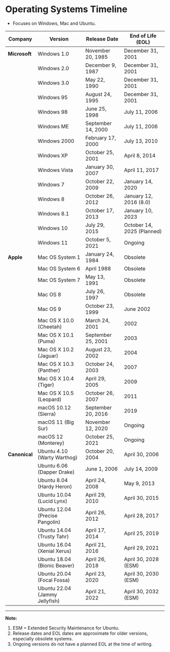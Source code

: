 # Operating Systems Timeline
* Focuses on Windows, Mac and Ubuntu.

| **Company**       | **Version**                   | **Release Date**     | **End of Life (EOL)**        |
|--------------------|-------------------------------|-----------------------|------------------------------|
| **Microsoft**      | Windows 1.0                  | November 20, 1985    | December 31, 2001           |
|                    | Windows 2.0                  | December 9, 1987     | December 31, 2001           |
|                    | Windows 3.0                  | May 22, 1990         | December 31, 2001           |
|                    | Windows 95                   | August 24, 1995      | December 31, 2001           |
|                    | Windows 98                   | June 25, 1998        | July 11, 2006               |
|                    | Windows ME                   | September 14, 2000   | July 11, 2006               |
|                    | Windows 2000                 | February 17, 2000    | July 13, 2010               |
|                    | Windows XP                   | October 25, 2001     | April 8, 2014               |
|                    | Windows Vista                | January 30, 2007     | April 11, 2017              |
|                    | Windows 7                    | October 22, 2009     | January 14, 2020            |
|                    | Windows 8                    | October 26, 2012     | January 12, 2016 (8.0)      |
|                    | Windows 8.1                  | October 17, 2013     | January 10, 2023            |
|                    | Windows 10                   | July 29, 2015        | October 14, 2025 (Planned)  |
|                    | Windows 11                   | October 5, 2021      | Ongoing                     |
| **Apple**          | Mac OS System 1              | January 24, 1984     | Obsolete                    |
|                    | Mac OS System 6              | April 1988           | Obsolete                    |
|                    | Mac OS System 7              | May 13, 1991         | Obsolete                    |
|                    | Mac OS 8                     | July 26, 1997        | Obsolete                    |
|                    | Mac OS 9                     | October 23, 1999     | June 2002                   |
|                    | Mac OS X 10.0 (Cheetah)      | March 24, 2001       | 2002                        |
|                    | Mac OS X 10.1 (Puma)         | September 25, 2001   | 2003                        |
|                    | Mac OS X 10.2 (Jaguar)       | August 23, 2002      | 2004                        |
|                    | Mac OS X 10.3 (Panther)      | October 24, 2003     | 2007                        |
|                    | Mac OS X 10.4 (Tiger)        | April 29, 2005       | 2009                        |
|                    | Mac OS X 10.5 (Leopard)      | October 26, 2007     | 2011                        |
|                    | macOS 10.12 (Sierra)         | September 20, 2016   | 2019                        |
|                    | macOS 11 (Big Sur)           | November 12, 2020    | Ongoing                     |
|                    | macOS 12 (Monterey)          | October 25, 2021     | Ongoing                     |
| **Canonical**      | Ubuntu 4.10 (Warty Warthog)  | October 20, 2004     | April 30, 2006              |
|                    | Ubuntu 6.06 (Dapper Drake)   | June 1, 2006         | July 14, 2009              |
|                    | Ubuntu 8.04 (Hardy Heron)    | April 24, 2008       | May 9, 2013                |
|                    | Ubuntu 10.04 (Lucid Lynx)    | April 29, 2010       | April 30, 2015             |
|                    | Ubuntu 12.04 (Precise Pangolin)| April 26, 2012    | April 28, 2017             |
|                    | Ubuntu 14.04 (Trusty Tahr)   | April 17, 2014       | April 25, 2019             |
|                    | Ubuntu 16.04 (Xenial Xerus)  | April 21, 2016       | April 29, 2021             |
|                    | Ubuntu 18.04 (Bionic Beaver) | April 26, 2018       | April 30, 2028 (ESM)       |
|                    | Ubuntu 20.04 (Focal Fossa)   | April 23, 2020       | April 30, 2030 (ESM)       |
|                    | Ubuntu 22.04 (Jammy Jellyfish)| April 21, 2022      | April 30, 2032 (ESM)       |

---

**Note:**  
1. ESM = Extended Security Maintenance for Ubuntu.  
2. Release dates and EOL dates are approximate for older versions, especially obsolete systems.  
3. Ongoing versions do not have a planned EOL at the time of writing.
